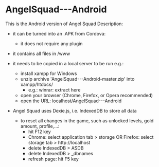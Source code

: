 # AngelSquad---Android

This is the Android version of Angel Squad
Description:
- it can be turned into an .APK from Cordova:
  - it does not require any plugin
  
- it contains all files in /www
- it needs to be copied in a local server to be run
  e.g.: 
    - install xampp for Windows    
    - unzip archive 'AngelSquad---Android-master.zip' into xampp/htdocs/
      - e.g.: winrar: extract here
    - open your browser (Chrome, Firefox, or Opera recommended)
    - open the URL:  localhost/AngelSquad---Android

 - Angel Squad uses Dexie.js, i.e. IndexedDB to store all data
    - to reset all changes in the game, such as unlocked levels, gold amount, profile,...:
      - hit F12 key
      - Chrome: select application tab > storage OR Firefox: select storage tab > http://localhost
      - delete IndexedDB > ASDB
      - delete IndexedDB > _dbnames 
      - refresh page: hit F5 key
